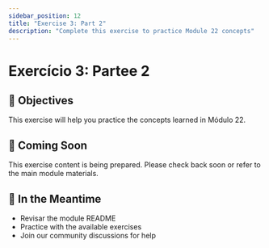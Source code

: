 ```yaml
---
sidebar_position: 12
title: "Exercise 3: Part 2"
description: "Complete this exercise to practice Module 22 concepts"
---
```


# Exercício 3: Partee 2

## 🎯 Objectives

This exercise will help you practice the concepts learned in Módulo 22.

## 📝 Coming Soon

This exercise content is being prepared. Please check back soon or refer to the main module materials.

## 🚀 In the Meantime

- Revisar the module README
- Practice with the available exercises
- Join our community discussions for help

